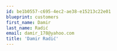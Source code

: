 ```yaml
---
id: be1b0557-c695-4ec2-ae38-e15213c22e01
blueprint: customers
first_name: Damir
last_name: Radić
email: damir_178@yahoo.com
title: 'Damir Radić'
---
```

